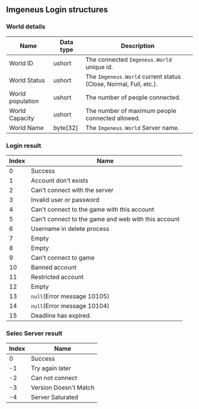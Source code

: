 ## Imgeneus Login structures

### World details
| Name | Data type | Description |
| ----------- | ------------ | ----------- |
| World ID | ushort | The connected `Imgeneus.World` unique id. |
| World Status | ushort | The `Imgeneus.World` current status (Close, Normal, Full, etc.). |
| World population | ushort | The number of people connected. |
| World Capacity | ushort | The number of maximum people connected allowed. |
| World Name | byte[32] | The `Imgeneus.World` Server name. |

### Login result
| Index | Name |
| ----------- | ------------ |
| 0 | Success |
| 1 | Account don't exists |
| 2 | Can't connect with the server |
| 3 | Invalid user or password |
| 4 | Can't connect to the game with this account |
| 5 | Can't connect to the game and web with this account |
| 6 | Username in delete process |
| 7 | Empty |
| 8 | Empty |
| 9 | Can't connect to game |
| 10 | Banned account |
| 11 | Restricted account |
| 12 | Empty |
| 13 | `null`(Error message 10105) |
| 14 | `null`(Error message 10104) |
| 15 | Deadline has expired. |

### Selec Server result

| Index | Name |
| ----------- | ------------ |
| 0 | Success |
| -1 | Try again later |
| -2 | Can not connect |
| -3 | Version Doesn't Match |
| -4 | Server Saturated |
